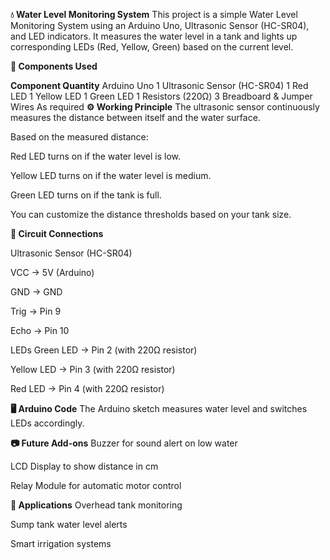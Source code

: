 **💧 Water Level Monitoring System**
This project is a simple Water Level Monitoring System using an Arduino Uno, Ultrasonic Sensor (HC-SR04), and LED indicators. It measures the water level in a tank and lights up corresponding LEDs (Red, Yellow, Green) based on the current level.

**🔧 Components Used**

**Component	Quantity**
Arduino Uno	1
Ultrasonic Sensor (HC-SR04)	1
Red LED	1
Yellow LED	1
Green LED	1
Resistors (220Ω)	3
Breadboard & Jumper Wires	As required
**⚙️ Working Principle**
The ultrasonic sensor continuously measures the distance between itself and the water surface.

Based on the measured distance:

Red LED turns on if the water level is low.

Yellow LED turns on if the water level is medium.

Green LED turns on if the tank is full.

You can customize the distance thresholds based on your tank size.

**🔌 Circuit Connections**

Ultrasonic Sensor (HC-SR04)

VCC → 5V (Arduino)

GND → GND

Trig → Pin 9

Echo → Pin 10

LEDs
Green LED → Pin 2 (with 220Ω resistor)

Yellow LED → Pin 3 (with 220Ω resistor)

Red LED → Pin 4 (with 220Ω resistor)

**🖥️ Arduino Code**
The Arduino sketch measures water level and switches LEDs accordingly. 

**📷 Future Add-ons**
Buzzer for sound alert on low water

LCD Display to show distance in cm

Relay Module for automatic motor control

**📌 Applications**
Overhead tank monitoring

Sump tank water level alerts

Smart irrigation systems

